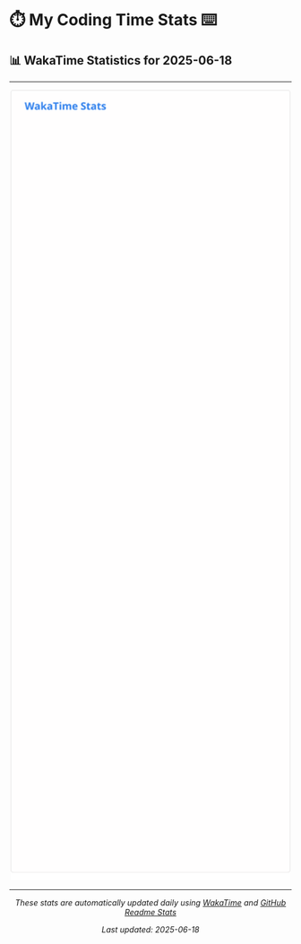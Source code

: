 # ⏱️ My Coding Time Stats ⌨️

## 📊 WakaTime Statistics for 2025-06-18

---

<div align="center">

<img src="./images/wakatime-stats-2025-06-18.svg" alt="WakaTime Stats" width="500">

</div>

---

<div align="center">

*These stats are automatically updated daily using [WakaTime](https://wakatime.com) and [GitHub Readme Stats](https://github.com/anuraghazra/github-readme-stats)*

*Last updated: 2025-06-18*
</div>
